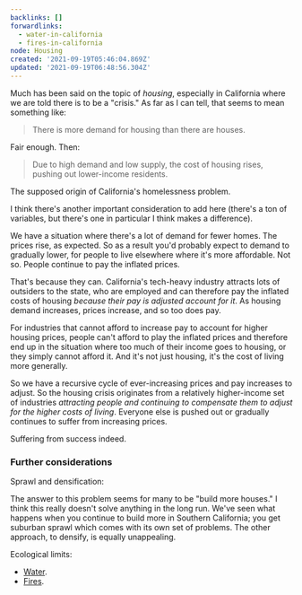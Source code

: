 ```yaml
---
backlinks: []
forwardlinks:
  - water-in-california
  - fires-in-california
node: Housing
created: '2021-09-19T05:46:04.869Z'
updated: '2021-09-19T06:48:56.304Z'
---
```

Much has been said on the topic of *housing*, especially in California where we are told there is to be a "crisis." As far as I can tell, that seems to mean something like:

> There is more demand for housing than there are houses.

Fair enough. Then:

> Due to high demand and low supply, the cost of housing rises, pushing out lower-income residents.

The supposed origin of California's homelessness problem. 

I think there's another important consideration to add here (there's a ton of variables, but there's one in particular I think makes a difference).

We have a situation where there's a lot of demand for fewer homes. The prices rise, as expected. So as a result you'd probably expect to demand to gradually lower, for people to live elsewhere where it's more affordable. Not so. People continue to pay the inflated prices. 

That's because they can. California's tech-heavy industry attracts lots of outsiders to the state, who are employed and can therefore pay the inflated costs of housing *because their pay is adjusted account for it*. As housing demand increases, prices increase, and so too does pay. 

For industries that cannot afford to increase pay to account for higher housing prices, people can't afford to play the inflated prices and therefore end up in the situation where too much of their income goes to housing, or they simply cannot afford it. And it's not just housing, it's the cost of living more generally.

So we have a recursive cycle of ever-increasing prices and pay increases to adjust. So the housing crisis originates from a relatively higher-income set of industries *attracting people and continuing to compensate them to adjust for the higher costs of living*. Everyone else  is pushed out or gradually continues to suffer from  increasing prices. 

Suffering from success indeed. 

### Further considerations

Sprawl and densification:

The answer to this problem seems for many to be "build more houses." I think this really doesn't solve anything in the long run. We've seen what happens when you continue to build more in Southern California; you get suburban sprawl which comes with its own set of problems. The other approach, to densify, is equally unappealing. 

Ecological limits:

- [Water](water-in-california.md).
- [Fires](fires-in-california.md). 

